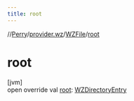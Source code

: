 ```yaml
---
title: root
---
```

//[Perry](../../../index.html)/[provider.wz](../index.html)/[WZFile](index.html)/[root](root.html)



# root



[jvm]\
open override val [root](root.html): [WZDirectoryEntry](../-w-z-directory-entry/index.html)




